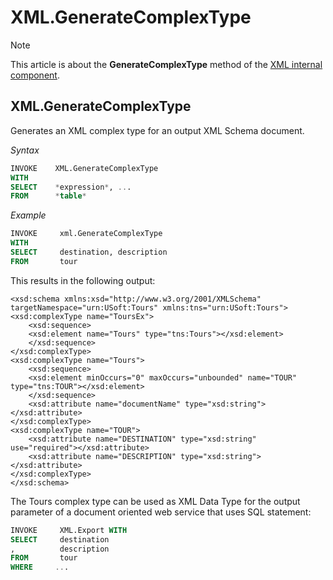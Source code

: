 # XML.GenerateComplexType



> [!NOTE]
> This article is about the **GenerateComplexType** method of the [XML internal component](/docs/Extensions/XML%20internal%20component).

## **XML.GenerateComplexType**

Generates an XML complex type for an output XML Schema document.

*Syntax*

```sql
INVOKE    XML.GenerateComplexType
WITH
SELECT    *expression*, ...
FROM      *table*
```

*Example*

```sql
INVOKE     xml.GenerateComplexType
WITH
SELECT     destination, description
FROM       tour
```

This results in the following output:

```language-xml
<xsd:schema xmlns:xsd="http://www.w3.org/2001/XMLSchema" targetNamespace="urn:USoft:Tours" xmlns:tns="urn:USoft:Tours">
<xsd:complexType name="ToursEx">
    <xsd:sequence>
    <xsd:element name="Tours" type="tns:Tours"></xsd:element>
    </xsd:sequence>
</xsd:complexType>
<xsd:complexType name="Tours">
    <xsd:sequence>
    <xsd:element minOccurs="0" maxOccurs="unbounded" name="TOUR" type="tns:TOUR"></xsd:element>
    </xsd:sequence>
    <xsd:attribute name="documentName" type="xsd:string"></xsd:attribute>
</xsd:complexType>
<xsd:complexType name="TOUR">
    <xsd:attribute name="DESTINATION" type="xsd:string" use="required"></xsd:attribute>
    <xsd:attribute name="DESCRIPTION" type="xsd:string"></xsd:attribute>
</xsd:complexType>
</xsd:schema>
```

The Tours complex type can be used as XML Data Type for the output parameter of a document oriented web service that uses SQL statement:

```sql
INVOKE     XML.Export WITH
SELECT     destination
,          description
FROM       tour
WHERE     ...
```

 